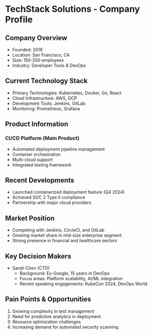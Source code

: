# TechStack Solutions - Company Profile

## Company Overview
- Founded: 2019
- Location: San Francisco, CA
- Size: 150-200 employees
- Industry: Developer Tools & DevOps

## Current Technology Stack
- Primary Technologies: Kubernetes, Docker, Go, React
- Cloud Infrastructure: AWS, GCP
- Development Tools: Jenkins, GitLab
- Monitoring: Prometheus, Grafana

## Product Information
### CI/CD Platform (Main Product)
- Automated deployment pipeline management
- Container orchestration
- Multi-cloud support
- Integrated testing framework

## Recent Developments
- Launched containerized deployment feature (Q4 2024)
- Achieved SOC 2 Type II compliance
- Partnership with major cloud providers

## Market Position
- Competing with Jenkins, CircleCI, and GitLab
- Growing market share in mid-size enterprise segment
- Strong presence in financial and healthcare sectors

## Key Decision Makers
- Sarah Chen (CTO)
  - Background: Ex-Google, 15 years in DevOps
  - Focus areas: Platform scalability, AI/ML integration
  - Recent speaking engagements: KubeCon 2024, DevOps World

## Pain Points & Opportunities
1. Growing complexity in test management
2. Need for predictive analytics in deployment
3. Resource optimization challenges
4. Increasing demand for automated security scanning